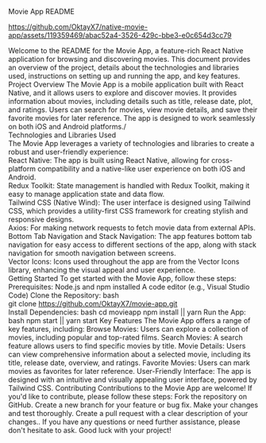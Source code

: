 Movie App README

https://github.com/OktayX7/native-movie-app/assets/119359469/abac52a4-3526-429c-bbe3-e0c654d3cc79

Welcome to the README for the Movie App, a feature-rich React Native application for browsing and discovering movies. This document provides an overview of the project, details about the technologies and libraries used, instructions on setting up and running the app, and key features.
<br/>
Project Overview
The Movie App is a mobile application built with React Native, and it allows users to explore and discover movies. It provides information about movies, including details such as title, release date, plot, and ratings. Users can search for movies, view movie details, and save their favorite movies for later reference. The app is designed to work seamlessly on both iOS and Android platforms./
<br/>
Technologies and Libraries Used 
<br/>
The Movie App leverages a variety of technologies and libraries to create a robust and user-friendly experience:
<br/>
React Native: The app is built using React Native, allowing for cross-platform compatibility and a native-like user experience on both iOS and Android.
<br/>
Redux Toolkit: State management is handled with Redux Toolkit, making it easy to manage application state and data flow.
<br/>
Tailwind CSS (Native Wind): The user interface is designed using Tailwind CSS, which provides a utility-first CSS framework for creating stylish and responsive designs.
<br/>
Axios: For making network requests to fetch movie data from external APIs.
<br/>
Bottom Tab Navigation and Stack Navigation: The app features bottom tab navigation for easy access to different sections of the app, along with stack navigation for smooth navigation between screens.
<br/>
Vector Icons: Icons used throughout the app are from the Vector Icons library, enhancing the visual appeal and user experience.
<br/>
Getting Started
To get started with the Movie App, follow these steps:
Prerequisites:
Node.js and npm installed
A code editor (e.g., Visual Studio Code)
Clone the Repository:
bash
<br/>
git clone https://github.com/OktayX7/movie-app.git
<br/>
Install Dependencies:
bash
cd movieapp
npm install || yarn
Run the App:
bash
npm start || yarn start
Key Features
The Movie App offers a range of key features, including:
Browse Movies: Users can explore a collection of movies, including popular and top-rated films.
Search Movies: A search feature allows users to find specific movies by title.
Movie Details: Users can view comprehensive information about a selected movie, including its title, release date, overview, and ratings.
Favorite Movies: Users can mark movies as favorites for later reference.
User-Friendly Interface: The app is designed with an intuitive and visually appealing user interface, powered by Tailwind CSS.
Contributing
Contributions to the Movie App are welcome! If you'd like to contribute, please follow these steps:
Fork the repository on GitHub.
Create a new branch for your feature or bug fix.
Make your changes and test thoroughly.
Create a pull request with a clear description of your changes.. If you have any questions or need further assistance, please don't hesitate to ask. Good luck with your project!
